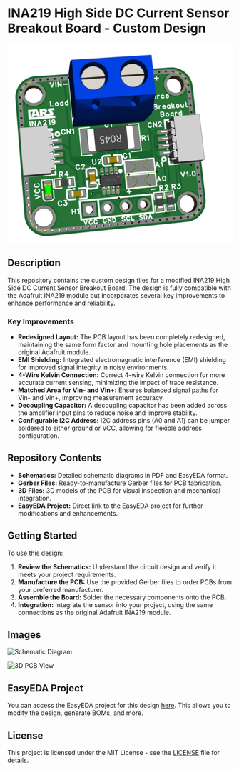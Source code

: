 # INA219 High Side DC Current Sensor Breakout Board - Custom Design

![INA219 Sensor](./Images/TOP%203D_INA219%20V1.0_2024-08-11.png)

## Description

This repository contains the custom design files for a modified INA219 High Side DC Current Sensor Breakout Board. The design is fully compatible with the Adafruit INA219 module but incorporates several key improvements to enhance performance and reliability.

### Key Improvements

- **Redesigned Layout:** The PCB layout has been completely redesigned, maintaining the same form factor and mounting hole placements as the original Adafruit module.
- **EMI Shielding:** Integrated electromagnetic interference (EMI) shielding for improved signal integrity in noisy environments.
- **4-Wire Kelvin Connection:** Correct 4-wire Kelvin connection for more accurate current sensing, minimizing the impact of trace resistance.
- **Matched Area for Vin- and Vin+:** Ensures balanced signal paths for Vin- and Vin+, improving measurement accuracy.
- **Decoupling Capacitor:** A decoupling capacitor has been added across the amplifier input pins to reduce noise and improve stability.
- **Configurable I2C Address:** I2C address pins (A0 and A1) can be jumper soldered to either ground or VCC, allowing for flexible address configuration.

## Repository Contents

- **Schematics:** Detailed schematic diagrams in PDF and EasyEDA format.
- **Gerber Files:** Ready-to-manufacture Gerber files for PCB fabrication.
- **3D Files:** 3D models of the PCB for visual inspection and mechanical integration.
- **EasyEDA Project:** Direct link to the EasyEDA project for further modifications and enhancements.

## Getting Started

To use this design:

1. **Review the Schematics:** Understand the circuit design and verify it meets your project requirements.
2. **Manufacture the PCB:** Use the provided Gerber files to order PCBs from your preferred manufacturer.
3. **Assemble the Board:** Solder the necessary components onto the PCB.
4. **Integration:** Integrate the sensor into your project, using the same connections as the original Adafruit INA219 module.

## Images

![Schematic Diagram](https://example.com/schematic-image-url) <!-- Replace with your actual image URL -->

![3D PCB View](https://example.com/3d-pcb-image-url) <!-- Replace with your actual image URL -->

## EasyEDA Project

You can access the EasyEDA project for this design [here](https://easyeda.com/yourusername/ina219-custom-design). This allows you to modify the design, generate BOMs, and more.

## License

This project is licensed under the MIT License - see the [LICENSE](LICENSE) file for details.
